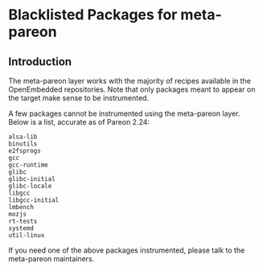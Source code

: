 Blacklisted Packages for meta-pareon
================================

Introduction
-------------------------

The meta-pareon layer works with the majority of recipes available in the OpenEmbedded repositories.
Note that only packages meant to appear on the target make sense to be instrumented.

A few packages cannot be instrumented using the meta-pareon layer.
Below is a list, accurate as of Pareon 2.24:

    alsa-lib
    binutils
    e2fsprogs
    gcc
    gcc-runtime
    glibc
    glibc-initial
    glibc-locale
    libgcc
    libgcc-initial
    lmbench
    mozjs
    rt-tests
    systemd
    util-linux

If you need one of the above packages instrumented, please talk to the meta-pareon maintainers.
